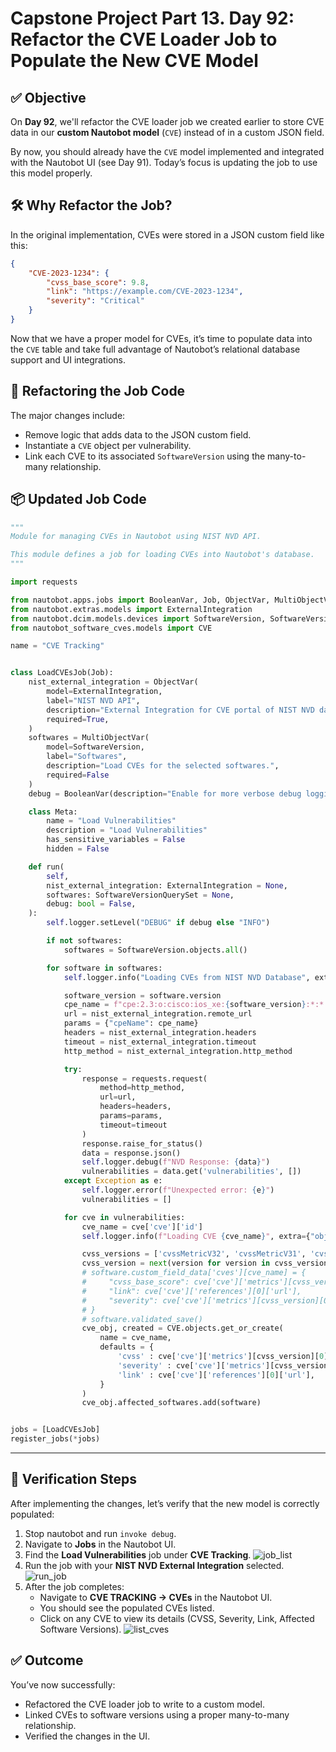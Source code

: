 # Capstone Project Part 13. Day 92: Refactor the CVE Loader Job to Populate the New CVE Model

## ✅ Objective

On **Day 92**, we'll refactor the CVE loader job we created earlier to store CVE data in our **custom Nautobot model** (`CVE`) instead of in a custom JSON field.

By now, you should already have the `CVE` model implemented and integrated with the Nautobot UI (see Day 91). Today’s focus is updating the job to use this model properly.


## 🛠️ Why Refactor the Job?

In the original implementation, CVEs were stored in a JSON custom field like this:

```json
{
    "CVE-2023-1234": {
        "cvss_base_score": 9.8,
        "link": "https://example.com/CVE-2023-1234",
        "severity": "Critical"
    }
}
```

Now that we have a proper model for CVEs, it’s time to populate data into the `CVE` table and take full advantage of Nautobot’s relational database support and UI integrations.

## 🔄 Refactoring the Job Code

The major changes include:

- Remove logic that adds data to the JSON custom field.
- Instantiate a `CVE` object per vulnerability.
- Link each CVE to its associated `SoftwareVersion` using the many-to-many relationship.


## 📦 Updated Job Code

```python
"""
Module for managing CVEs in Nautobot using NIST NVD API.

This module defines a job for loading CVEs into Nautobot's database.
"""

import requests

from nautobot.apps.jobs import BooleanVar, Job, ObjectVar, MultiObjectVar, register_jobs
from nautobot.extras.models import ExternalIntegration
from nautobot.dcim.models.devices import SoftwareVersion, SoftwareVersionQuerySet
from nautobot_software_cves.models import CVE

name = "CVE Tracking"


class LoadCVEsJob(Job):
    nist_external_integration = ObjectVar(
        model=ExternalIntegration,
        label="NIST NVD API",
        description="External Integration for CVE portal of NIST NVD database",
        required=True,
    )
    softwares = MultiObjectVar(
        model=SoftwareVersion,
        label="Softwares",
        description="Load CVEs for the selected softwares.",
        required=False
    )
    debug = BooleanVar(description="Enable for more verbose debug logging")

    class Meta:
        name = "Load Vulnerabilities"
        description = "Load Vulnerabilities"
        has_sensitive_variables = False
        hidden = False

    def run(
        self,
        nist_external_integration: ExternalIntegration = None,
        softwares: SoftwareVersionQuerySet = None,
        debug: bool = False,
    ):
        self.logger.setLevel("DEBUG" if debug else "INFO")

        if not softwares:
            softwares = SoftwareVersion.objects.all()

        for software in softwares:
            self.logger.info("Loading CVEs from NIST NVD Database", extra={"object": software})

            software_version = software.version
            cpe_name = f"cpe:2.3:o:cisco:ios_xe:{software_version}:*:*:*:*:*:*:*"
            url = nist_external_integration.remote_url
            params = {"cpeName": cpe_name}
            headers = nist_external_integration.headers
            timeout = nist_external_integration.timeout
            http_method = nist_external_integration.http_method

            try:
                response = requests.request(
                    method=http_method,
                    url=url,
                    headers=headers,
                    params=params,
                    timeout=timeout
                )
                response.raise_for_status()
                data = response.json()
                self.logger.debug(f"NVD Response: {data}")
                vulnerabilities = data.get('vulnerabilities', [])
            except Exception as e:
                self.logger.error(f"Unexpected error: {e}")
                vulnerabilities = []

            for cve in vulnerabilities:
                cve_name = cve['cve']['id']
                self.logger.info(f"Loading CVE {cve_name}", extra={"object": software})

                cvss_versions = ['cvssMetricV32', 'cvssMetricV31', 'cvssMetricV30']
                cvss_version = next(version for version in cvss_versions if version in cve['cve']['metrics'])
                # software.custom_field_data['cves'][cve_name] = {
                #     "cvss_base_score": cve['cve']['metrics'][cvss_version][0]['cvssData']['baseScore'],
                #     "link": cve['cve']['references'][0]['url'],
                #     "severity": cve['cve']['metrics'][cvss_version][0]['cvssData']['baseSeverity'],
                # }
                # software.validated_save()
                cve_obj, created = CVE.objects.get_or_create(
                    name = cve_name,
                    defaults = {
                        'cvss' : cve['cve']['metrics'][cvss_version][0]['cvssData']['baseScore'],
                        'severity' : cve['cve']['metrics'][cvss_version][0]['cvssData']['baseSeverity'].capitalize(),
                        'link' : cve['cve']['references'][0]['url'],
                    }
                )
                cve_obj.affected_softwares.add(software)


jobs = [LoadCVEsJob]
register_jobs(*jobs)
```

---

## 🧪 Verification Steps

After implementing the changes, let’s verify that the new model is correctly populated:

1. Stop nautobot and run `invoke debug`.
2. Navigate to **Jobs** in the Nautobot UI.
3. Find the **Load Vulnerabilities** job under **CVE Tracking**.
   ![job_list](images/job_list.png)
4. Run the job with your **NIST NVD External Integration** selected.
   ![run_job](images/run_job.png)
5. After the job completes:
   - Navigate to **CVE TRACKING → CVEs** in the Nautobot UI.
   - You should see the populated CVEs listed.
   - Click on any CVE to view its details (CVSS, Severity, Link, Affected Software Versions).
  ![list_cves](images/list_cves.png)

## ✅ Outcome

You’ve now successfully:

- Refactored the CVE loader job to write to a custom model.
- Linked CVEs to software versions using a proper many-to-many relationship.
- Verified the changes in the UI.
